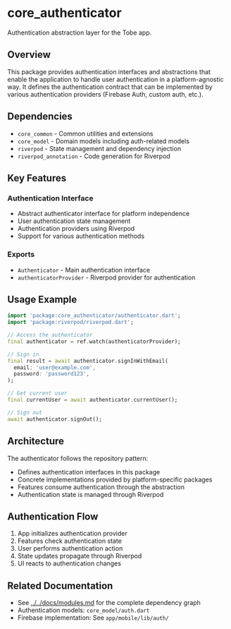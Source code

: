 # core_authenticator

Authentication abstraction layer for the Tobe app.

## Overview

This package provides authentication interfaces and abstractions that enable the application to handle user authentication in a platform-agnostic way. It defines the authentication contract that can be implemented by various authentication providers (Firebase Auth, custom auth, etc.).

## Dependencies

- `core_common` - Common utilities and extensions
- `core_model` - Domain models including auth-related models
- `riverpod` - State management and dependency injection
- `riverpod_annotation` - Code generation for Riverpod

## Key Features

### Authentication Interface
- Abstract authenticator interface for platform independence
- User authentication state management
- Authentication providers using Riverpod
- Support for various authentication methods

### Exports
- `Authenticator` - Main authentication interface
- `authenticatorProvider` - Riverpod provider for authentication

## Usage Example

```dart
import 'package:core_authenticator/authenticator.dart';
import 'package:riverpod/riverpod.dart';

// Access the authenticator
final authenticator = ref.watch(authenticatorProvider);

// Sign in
final result = await authenticator.signInWithEmail(
  email: 'user@example.com',
  password: 'password123',
);

// Get current user
final currentUser = await authenticator.currentUser();

// Sign out
await authenticator.signOut();
```

## Architecture

The authenticator follows the repository pattern:
- Defines authentication interfaces in this package
- Concrete implementations provided by platform-specific packages
- Features consume authentication through the abstraction
- Authentication state is managed through Riverpod

## Authentication Flow

1. App initializes authentication provider
2. Features check authentication state
3. User performs authentication action
4. State updates propagate through Riverpod
5. UI reacts to authentication changes

## Related Documentation

- See [../../docs/modules.md](../../docs/modules.md) for the complete dependency graph
- Authentication models: `core_model/auth.dart`
- Firebase implementation: See `app/mobile/lib/auth/`
